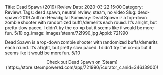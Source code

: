 Title: Dead Spawn (2019) Review
Date: 2020-03-22 15:00
Category: Reviews
Tags: dead spawn, neutral review, steam, no video
Slug: dead-spawn-2019
Author: Hexadigital
Summary: Dead Spawn is a top-down zombie shooter with randomized buffs/demerits each round. It’s alright, but pretty slow paced. I didn’t try the co-op but it seems like it would be more fun. 5/10
og_image: images/steam/721990.jpg
Appid: 721990

Dead Spawn is a top-down zombie shooter with randomized buffs/demerits each round. It’s alright, but pretty slow paced. I didn’t try the co-op but it seems like it would be more fun. 5/10

<center>Check out Dead Spawn on [Steam](https://store.steampowered.com/app/721990/?curator_clanid=34633900)!</center>